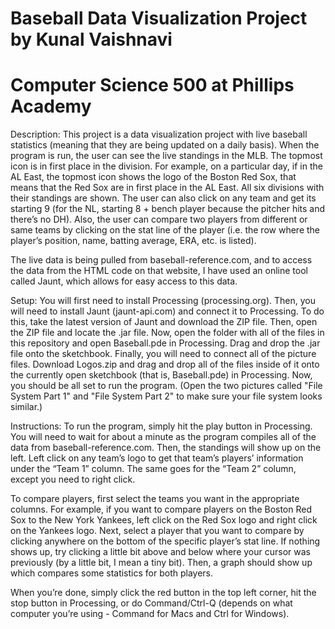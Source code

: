 # Baseball Data Visualization Project by Kunal Vaishnavi
# Computer Science 500 at Phillips Academy

Description:
This project is a data visualization project with live baseball statistics (meaning that they are being updated on a daily basis). When the program is run, the user can see the live standings in the MLB. The topmost icon is in first place in the division. For example, on a particular day, if in the AL East, the topmost icon shows the logo of the Boston Red Sox, that means that the Red Sox are in first place in the AL East. All six divisions with their standings are shown. The user can also click on any team and get its starting 9 (for the NL, starting 8 + bench player because the pitcher hits and there’s no DH). Also, the user can compare two players from different or same teams by clicking on the stat line of the player (i.e. the row where the player’s position, name, batting average, ERA, etc. is listed).

The live data is being pulled from baseball-reference.com, and to access the data from the HTML code on that website, I have used an online tool called Jaunt, which allows for easy access to this data.

Setup:
You will first need to install Processing (processing.org). Then, you will need to install Jaunt (jaunt-api.com) and connect it to Processing. To do this, take the latest version of Jaunt and download the ZIP file. Then, open the ZIP file and locate the .jar file. Now, open the folder with all of the files in this repository and open Baseball.pde in Processing. Drag and drop the .jar file onto the sketchbook. Finally, you will need to connect all of the picture files. Download Logos.zip and drag and drop all of the files inside of it onto the currently open sketchbook (that is, Baseball.pde) in Processing. Now, you should be all set to run the program. (Open the two pictures called "File System Part 1" and "File System Part 2" to make sure your file system looks similar.)

Instructions:
To run the program, simply hit the play button in Processing. You will need to wait for about a minute as the program compiles all of the data from baseball-reference.com. Then, the standings will show up on the left. Left click on any team’s logo to get that team’s players’ information under the “Team 1” column. The same goes for the “Team 2” column, except you need to right click. 

To compare players, first select the teams you want in the appropriate columns. For example, if you want to compare players on the Boston Red Sox to the New York Yankees, left click on the Red Sox logo and right click on the Yankees logo. Next, select a player that you want to compare by clicking anywhere on the bottom of the specific player’s stat line. If nothing shows up, try clicking a little bit above and below where your cursor was previously (by a little bit, I mean a tiny bit). Then, a graph should show up which compares some statistics for both players.

When you’re done, simply click the red button in the top left corner, hit the stop button in Processing, or do Command/Ctrl-Q (depends on what computer you’re using - Command for Macs and Ctrl for Windows).
